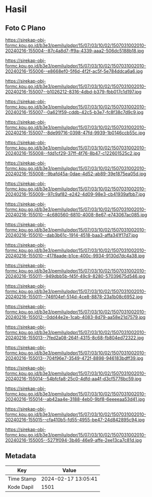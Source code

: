 # Hasil

## Foto C Plano

https://sirekap-obj-formc.kpu.go.id/b3e3/pemilu/pdpr/15/07/03/10/02/1507031002010-20240216-155004--87c4a8d7-ff9a-4339-aaa2-506dc5188b18.jpg

https://sirekap-obj-formc.kpu.go.id/b3e3/pemilu/pdpr/15/07/03/10/02/1507031002010-20240216-155006--e8668ef0-5f6d-4f2f-ac5f-5e784ddca6a6.jpg

https://sirekap-obj-formc.kpu.go.id/b3e3/pemilu/pdpr/15/07/03/10/02/1507031002010-20240216-155007--b1026212-8316-4dbd-b379-fbb017c1d197.jpg

https://sirekap-obj-formc.kpu.go.id/b3e3/pemilu/pdpr/15/07/03/10/02/1507031002010-20240216-155007--0a621f59-cddb-42c5-b3e7-fc8f38c7d9c9.jpg

https://sirekap-obj-formc.kpu.go.id/b3e3/pemilu/pdpr/15/07/03/10/02/1507031002010-20240216-155007--8de99716-0398-47fd-9939-1b0146ccb55c.jpg

https://sirekap-obj-formc.kpu.go.id/b3e3/pemilu/pdpr/15/07/03/10/02/1507031002010-20240216-155008--fdd1cf29-37ff-4f76-8b47-c122601525c2.jpg

https://sirekap-obj-formc.kpu.go.id/b3e3/pemilu/pdpr/15/07/03/10/02/1507031002010-20240216-155008--9bafd45a-0dae-4d52-ab89-39e1875ea05d.jpg

https://sirekap-obj-formc.kpu.go.id/b3e3/pemilu/pdpr/15/07/03/10/02/1507031002010-20240216-155009--97c9af82-e242-4d09-98e3-cb41939afbb7.jpg

https://sirekap-obj-formc.kpu.go.id/b3e3/pemilu/pdpr/15/07/03/10/02/1507031002010-20240216-155010--4c680560-6810-4008-8e67-e743067ac085.jpg

https://sirekap-obj-formc.kpu.go.id/b3e3/pemilu/pdpr/15/07/03/10/02/1507031002010-20240216-155010--dab3b61c-1914-4518-baa3-affa341f17d7.jpg

https://sirekap-obj-formc.kpu.go.id/b3e3/pemilu/pdpr/15/07/03/10/02/1507031002010-20240216-155010--4178aade-b1ce-400c-9934-9130d7dc4a38.jpg

https://sirekap-obj-formc.kpu.go.id/b3e3/pemilu/pdpr/15/07/03/10/02/1507031002010-20240216-155011--949dbb5b-f45f-49c9-8280-57039675d546.jpg

https://sirekap-obj-formc.kpu.go.id/b3e3/pemilu/pdpr/15/07/03/10/02/1507031002010-20240216-155011--746f04ef-514d-4ce8-8878-23a1b08c6952.jpg

https://sirekap-obj-formc.kpu.go.id/b3e3/pemilu/pdpr/15/07/03/10/02/1507031002010-20240216-155012--0dd44e2e-1cab-4083-8d79-aa58e21d7579.jpg

https://sirekap-obj-formc.kpu.go.id/b3e3/pemilu/pdpr/15/07/03/10/02/1507031002010-20240216-155013--7fed2a08-264f-4315-8c68-fb804ed72322.jpg

https://sirekap-obj-formc.kpu.go.id/b3e3/pemilu/pdpr/15/07/03/10/02/1507031002010-20240216-155013--704f96e7-3549-472f-8898-946183bdff39.jpg

https://sirekap-obj-formc.kpu.go.id/b3e3/pemilu/pdpr/15/07/03/10/02/1507031002010-20240216-155014--54bfcfa8-25c0-4dfd-aa4f-d3cf5776bc59.jpg

https://sirekap-obj-formc.kpu.go.id/b3e3/pemilu/pdpr/15/07/03/10/02/1507031002010-20240216-155014--ab42aa4e-3188-4eb0-9bf8-6eeeeaa53d41.jpg

https://sirekap-obj-formc.kpu.go.id/b3e3/pemilu/pdpr/15/07/03/10/02/1507031002010-20240216-155015--cfa410b5-fd55-4955-be47-24d842895c94.jpg

https://sirekap-obj-formc.kpu.go.id/b3e3/pemilu/pdpr/15/07/03/10/02/1507031002010-20240216-155005--5271f094-3b46-46e9-affe-2ee13ca7c81d.jpg


## Metadata

| Key        | Value               |
| ---------- | ------------------- |
| Time Stamp | 2024-02-17 13:05:41 |
| Kode Dapil | 1501                |



